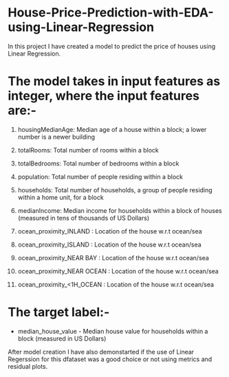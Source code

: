 # House-Price-Prediction-with-EDA-using-Linear-Regression
In this project I have created a model to predict the price of houses using Linear Regression.

# The model takes in input features as integer, where the input features are:-

1. housingMedianAge: Median age of a house within a block; a lower number is a newer building

2. totalRooms: Total number of rooms within a block

3. totalBedrooms: Total number of bedrooms within a block

4. population: Total number of people residing within a block

5. households: Total number of households, a group of people residing within a home unit, for a block

6. medianIncome: Median income for households within a block of houses (measured in tens of thousands of US Dollars)

7. ocean_proximity_INLAND	: Location of the house w.r.t ocean/sea

8. ocean_proximity_ISLAND	: Location of the house w.r.t ocean/sea

9. ocean_proximity_NEAR BAY	: Location of the house w.r.t ocean/sea

10. ocean_proximity_NEAR OCEAN	: Location of the house w.r.t ocean/sea

11. ocean_proximity_<1H_OCEAN	: Location of the house w.r.t ocean/sea


# The target label:-
* median_house_value - Median house value for households within a block (measured in US Dollars)

After model creation I have also demonstarted if the use of Linear Regerssion for this dfataset was a good choice or not using metrics and residual plots.
